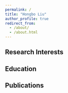 ```yaml
---
permalink: /
title: "Hongbo Liu"
author_profile: true
redirect_from: 
  - /about/
  - /about.html
---
```





Research Interests
------


Education
------


Publications
------

